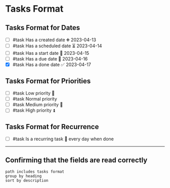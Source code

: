 # Tasks Format

## Tasks Format for Dates

- [ ] #task Has a created date ➕ 2023-04-13
- [ ] #task Has a scheduled date ⏳ 2023-04-14
- [ ] #task Has a start date 🛫 2023-04-15
- [ ] #task Has a due date 📅 2023-04-16
- [x] #task Has a done date ✅ 2023-04-17

## Tasks Format for Priorities

- [ ] #task Low priority 🔽
- [ ] #task Normal priority
- [ ] #task Medium priority 🔼
- [ ] #task High priority ⏫

## Tasks Format for Recurrence

- [ ] #task Is a recurring task 🔁 every day when done

---

## Confirming that the fields are read correctly

```tasks
path includes tasks format
group by heading
sort by description
```
